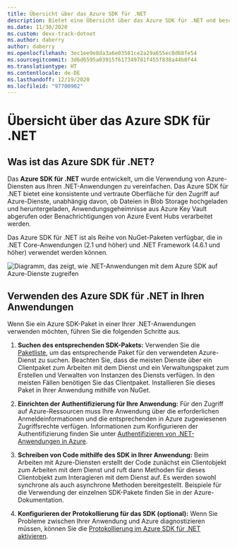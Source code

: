 ```yaml
---
title: Übersicht über das Azure SDK für .NET
description: Bietet eine Übersicht über das Azure SDK für .NET und beschreibt die grundlegenden Schritte zur Verwendung des SDK in einer .NET-Anwendung
ms.date: 11/30/2020
ms.custom: devx-track-dotnet
ms.author: daberry
author: daberry
ms.openlocfilehash: 3ec1ee9e8da3a6e03581ce2a29a655ec0d68fe54
ms.sourcegitcommit: 3d6d6595a03915f617349781f455f838a44b0f44
ms.translationtype: HT
ms.contentlocale: de-DE
ms.lasthandoff: 12/19/2020
ms.locfileid: "97700902"
---
```

# <a name="azure-sdk-for-net-overview"></a>Übersicht über das Azure SDK für .NET

## <a name="what-is-the-azure-sdk-for-net"></a>Was ist das Azure SDK für .NET?

Das **Azure SDK für .NET** wurde entwickelt, um die Verwendung von Azure-Diensten aus Ihren .NET-Anwendungen zu vereinfachen.  Das Azure SDK für .NET bietet eine konsistente und vertraute Oberfläche für den Zugriff auf Azure-Dienste, unabhängig davon, ob Dateien in Blob Storage hochgeladen und heruntergeladen, Anwendungsgeheimnisse aus Azure Key Vault abgerufen oder Benachrichtigungen von Azure Event Hubs verarbeitet werden.  

Das Azure SDK für .NET ist als Reihe von NuGet-Paketen verfügbar, die in .NET Core-Anwendungen (2.1 und höher) und .NET Framework (4.6.1 und höher) verwendet werden können.

![Diagramm, das zeigt, wie .NET-Anwendungen mit dem Azure SDK auf Azure-Dienste zugreifen](./media/azure-sdk-for-dotnet-overview.png)

## <a name="use-the-azure-sdk-for-net-in-your-applications"></a>Verwenden des Azure SDK für .NET in Ihren Anwendungen

Wenn Sie ein Azure SDK-Paket in einer Ihrer .NET-Anwendungen verwenden möchten, führen Sie die folgenden Schritte aus.

1. **Suchen des entsprechenden SDK-Pakets:** Verwenden Sie die [Paketliste](../packages.md), um das entsprechende Paket für den verwendeten Azure-Dienst zu suchen.  Beachten Sie, dass die meisten Dienste über ein Clientpaket zum Arbeiten mit dem Dienst und ein Verwaltungspaket zum Erstellen und Verwalten von Instanzen des Diensts verfügen.  In den meisten Fällen benötigen Sie das Clientpaket.  Installieren Sie dieses Paket in Ihrer Anwendung mithilfe von NuGet.

2. **Einrichten der Authentifizierung für Ihre Anwendung:** Für den Zugriff auf Azure-Ressourcen muss Ihre Anwendung über die erforderlichen Anmeldeinformationen und die entsprechenden in Azure zugewiesenen Zugriffsrechte verfügen.  Informationen zum Konfigurieren der Authentifizierung finden Sie unter [Authentifizieren von .NET-Anwendungen in Azure](../authentication.md).

3. **Schreiben von Code mithilfe des SDK in Ihrer Anwendung:** Beim Arbeiten mit Azure-Diensten erstellt der Code zunächst ein Clientobjekt zum Arbeiten mit dem Dienst und ruft dann Methoden für dieses Clientobjekt zum Interagieren mit dem Dienst auf.  Es werden sowohl synchrone als auch asynchrone Methoden bereitgestellt.  Beispiele für die Verwendung der einzelnen SDK-Pakete finden Sie in der Azure-Dokumentation.

4. **Konfigurieren der Protokollierung für das SDK (optional):** Wenn Sie Probleme zwischen Ihrer Anwendung und Azure diagnostizieren müssen, können Sie die [Protokollierung im Azure SDK für .NET aktivieren](./logging.md).
